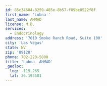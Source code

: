 ```yaml
---
id: 85c34604-8259-485e-8b57-f89be8522f8f
first_name: 'Lubna '
last_name: AHMAD
license: M.D.
services:
  - Endocrinology
address: '7010 Smoke Ranch Road, Suite 100'
city: 'Las Vegas'
state: NV
zip: '89128'
phone: 702-228-5000
title: 'Lubna  AHMAD'
_geoloc:
  lng: -115.265
  lat: 36.193501
---
```

